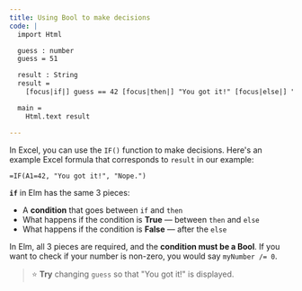 ```yaml
---
title: Using Bool to make decisions
code: |
  import Html

  guess : number
  guess = 51

  result : String
  result =
    [focus|if|] guess == 42 [focus|then|] "You got it!" [focus|else|] "Nope."

  main =
    Html.text result

---
```


In Excel, you can use the `IF()` function to make decisions.
Here's an example Excel formula that corresponds to `result` in our example:

```
=IF(A1=42, "You got it!", "Nope.")
```

**`if`** in Elm has the same 3 pieces:

 - A **condition** that goes between `if` and `then`
 - What happens if the condition is **True** — between `then` and `else`
 - What happens if the condition is **False** — after the `else`

In Elm, all 3 pieces are required, and the **condition must be a Bool**.
If you want to check if your number is non-zero, you would say `myNumber /= 0`.

> ⭐️ **Try** changing `guess` so that "You got it!" is displayed.
